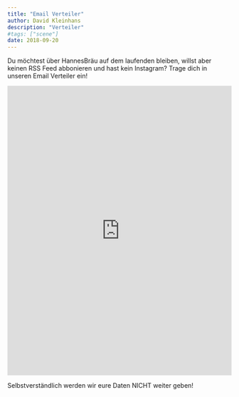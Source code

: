```yaml
---
title: "Email Verteiler"
author: David Kleinhans
description: "Verteiler"
#tags: ["scene"]
date: 2018-09-20
---
```


Du möchtest über HannesBräu auf dem laufenden bleiben, willst aber keinen RSS Feed abbonieren und hast kein Instagram? Trage dich in unseren Email Verteiler ein!

<iframe 
  src="https://docs.google.com/forms/d/e/1FAIpQLSfXTcO2rFkaS__IY4PALlLTgO2pgvUwsSXE4CDaiMmfmV-1tA/viewform?embedded=true" width=100% height="650" frameborder="0" marginheight="0" marginwidth="0">
</iframe>

Selbstverständlich werden wir eure Daten NICHT weiter geben!